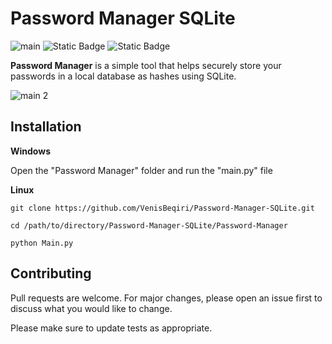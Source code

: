 # Password Manager SQLite

![main](https://github.com/user-attachments/assets/0b268e29-bb2b-47db-8575-98db14412f32)
![Static Badge](https://img.shields.io/badge/Database-SQLite-orange)
![Static Badge](https://img.shields.io/badge/Python-blue)

**Password Manager** is a simple tool that helps securely store your passwords in a local database as hashes using SQLite.

![main 2](https://github.com/user-attachments/assets/ecdb3a84-60f4-4598-9a3e-c0fc3e1f99af)

## Installation

**Windows**

Open the "Password Manager" folder and run the "main.py" file

**Linux**

``` 
git clone https://github.com/VenisBeqiri/Password-Manager-SQLite.git

cd /path/to/directory/Password-Manager-SQLite/Password-Manager

python Main.py
```
## Contributing

Pull requests are welcome. For major changes, please open an issue first to discuss what you would like to change.

Please make sure to update tests as appropriate.

